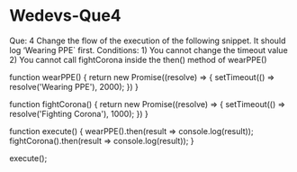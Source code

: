 # Wedevs-Que4
Que: 4
Change the flow of the execution of the following snippet. It should log ‘Wearing PPE` first.
Conditions: 1) You cannot change the timeout value 2) You cannot call fightCorona inside the then() method of wearPPE()

function wearPPE() {
    return new Promise((resolve) => {
        setTimeout(() => resolve('Wearing PPE'), 2000);
    })
}

function fightCorona() {
    return new Promise((resolve) => {
        setTimeout(() => resolve('Fighting Corona'), 1000);
    })
}

function execute() {
    wearPPE().then(result => console.log(result));
    fightCorona().then(result => console.log(result));
}

execute();
